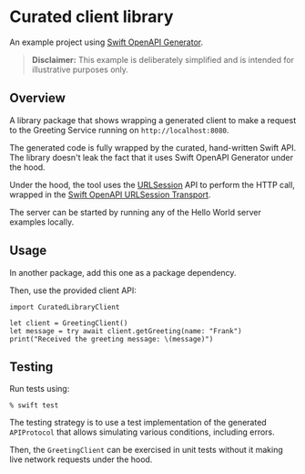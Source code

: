 # Curated client library

An example project using [Swift OpenAPI Generator](https://github.com/apple/swift-openapi-generator).

> **Disclaimer:** This example is deliberately simplified and is intended for illustrative purposes only.

## Overview

A library package that shows wrapping a generated client to make a request to the Greeting Service running on `http://localhost:8080`.

The generated code is fully wrapped by the curated, hand-written Swift API. The library doesn't leak the fact that it uses Swift OpenAPI Generator under the hood.

Under the hood, the tool uses the [URLSession](https://developer.apple.com/documentation/foundation/urlsession) API to perform the HTTP call, wrapped in the [Swift OpenAPI URLSession Transport](https://github.com/apple/swift-openapi-urlsession).

The server can be started by running any of the Hello World server examples locally.

## Usage

In another package, add this one as a package dependency.

Then, use the provided client API:

```
import CuratedLibraryClient

let client = GreetingClient()
let message = try await client.getGreeting(name: "Frank")
print("Received the greeting message: \(message)")
```

## Testing

Run tests using:

```
% swift test
```

The testing strategy is to use a test implementation of the generated `APIProtocol` that allows simulating various conditions, including errors.

Then, the `GreetingClient` can be exercised in unit tests without it making live network requests under the hood.
